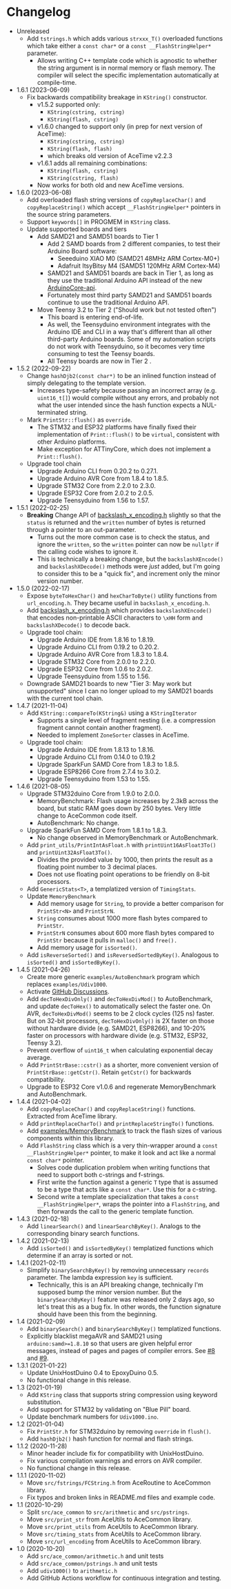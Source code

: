 # Changelog

* Unreleased
    * Add `tstrings.h` which adds various `strxxx_T()` overloaded functions
      which take either a `const char*` or a `const __FlashStringHelper*`
      parameter.
        * Allows writing C++ template code which is agnostic to whether the
          string argument is in normal memory or flash memory. The compiler will
          select the specific implementation automatically at compile-time.
* 1.6.1 (2023-06-09)
    * Fix backwards compatibility breakage in `KString()` constructor.
        * v1.5.2 supported only:
            * `KString(cstring, cstring)`
            * `KString(flash, cstring)`
        * v1.6.0 changed to support only (in prep for next version of AceTime):
            * `KString(cstring, cstring)`
            * `KString(flash, flash)`
            * which breaks old version of AceTime v2.2.3
        * v1.6.1 adds all remaining combinations:
            * `KString(flash, cstring)`
            * `KString(cstring, flash)`
        * Now works for both old and new AceTime versions.
* 1.6.0 (2023-06-08)
    * Add overloaded flash string versions of `copyReplaceChar()` and
      `copyReplaceString()` which accept `__FlashStringHelper*` pointers in the
      source string parameters.
    * Support `keywords[]` in PROGMEM in `KString` class.
    * Update supported boards and tiers
        * Add SAMD21 and SAMD51 boards to Tier 1
            * Add 2 SAMD boards from 2 different companies, to test their
              Arduino Board software:
                * Seeeduino XIAO M0 (SAMD21 48MHz ARM Cortex-M0+)
                * Adafruit ItsyBitsy M4 (SAMD51 120MHz ARM Cortex-M4)
            * SAMD21 and SAMD51 boards are back in Tier 1, as long as they use
              the traditional Arduino API instead of the new
              [ArduinoCore-api](https://github.com/arduino/ArduinoCore-api).
            * Fortunately most third party SAMD21 and SAMD51 boards continue to
              use the traditional Arduino API.
        * Move Teensy 3.2 to Tier 2 ("Should work but not tested often")
            * This board is entering end-of-life.
            * As well, the Teensyduino environment integrates with the Arduino
              IDE and CLI in a way that's different than all other third-party
              Arduino boards. Some of my automation scripts do not work with
              Teensyduino, so it becomes very time consuming to test the Teensy
              boards.
            * All Teensy boards are now in Tier 2 .
* 1.5.2 (2022-09-22)
    * Change `hashDjb2(const char*)` to be an inlined function instead of 
      simply delegating to the template version.
        * Increases type-safety because passing an incorrect array (e.g.
          `uint16_t[]`) would compile without any errors, and probably not what
          the user intended since the hash function expects a NUL-terminated
          string.
    * Mark `PrintStr::flush()` as `override`.
        * The STM32 and ESP32 platforms have finally fixed their implementation
          of `Print::flush()` to be `virtual`, consistent with other Arduino
          platforms.
        * Make exception for ATTinyCore, which does not implement a
          `Print::flush()`.
    * Upgrade tool chain
        * Upgrade Arduino CLI from 0.20.2 to 0.27.1.
        * Upgrade Arduino AVR Core from 1.8.4 to 1.8.5.
        * Upgrade STM32 Core from 2.2.0 to 2.3.0.
        * Upgrade ESP32 Core from 2.0.2 to 2.0.5.
        * Upgrade Teensyduino from 1.56 to 1.57.
* 1.5.1 (2022-02-25)
    * **Breaking** Change API of
      [backslash_x_encoding.h](src/backslash_x_encoding) slightly so that the
      `status` is returned and the `written` number of bytes is returned through
      a pointer to an out-parameter.
        * Turns out the more common case is to check the status, and
          ignore the `written`, so the `written` pointer can now be `nullptr`
          if the calling code wishes to ignore it.
        * This is technically a breaking change, but the `backslashXEncode()`
          and `backslashXDecode()` methods were *just* added, but I'm going to
          consider this to be a "quick fix", and increment only the minor
          version number.
* 1.5.0 (2022-02-17)
    * Expose `byteToHexChar()` and `hexCharToByte()` utility functions from
      `url_encoding.h`. They became useful in `backslash_x_encoding.h`.
    * Add [backslash_x_encoding.h](src/backslash_x_encoding) which provides
      `backslashXEncode()` that encodes non-printable ASCII characters to `\xHH`
      form and `backslashXDecode()` to decode back.
    * Upgrade tool chain:
        * Upgrade Arduino IDE from 1.8.16 to 1.8.19.
        * Upgrade Arduino CLI from 0.19.2 to 0.20.2.
        * Upgrade Arduino AVR Core from 1.8.3 to 1.8.4.
        * Upgrade STM32 Core from 2.0.0 to 2.2.0.
        * Upgrade ESP32 Core from 1.0.6 to 2.0.2.
        * Upgrade Teensyduino from 1.55 to 1.56.
    * Downgrade SAMD21 boards to new "Tier 3: May work but unsupported" since I
      can no longer upload to my SAMD21 boards with the current tool chain.
* 1.4.7 (2021-11-04)
    * Add `KString::compareTo(KString&)` using a `KStringIterator`
        * Supports a single level of fragment nesting (i.e. a compression
          fragment cannot contain another fragment).
        * Needed to implement `ZoneSorter` classes in AceTime.
    * Upgrade tool chain:
        * Upgrade Arduino IDE from 1.8.13 to 1.8.16.
        * Upgrade Arduino CLI from 0.14.0 to 0.19.2
        * Upgrade SparkFun SAMD Core from 1.8.3 to 1.8.5.
        * Upgrade ESP8266 Core from 2.7.4 to 3.0.2.
        * Upgrade Teensyduino from 1.53 to 1.55.
* 1.4.6 (2021-08-05)
    * Upgrade STM32duino Core from 1.9.0 to 2.0.0.
        * MemoryBenchmark: Flash usage increases by 2.3kB across the board, but
          static RAM goes down by 250 bytes. Very little change to AceCommon
          code itself.
        * AutoBenchmark: No change.
    * Upgrade SparkFun SAMD Core from 1.8.1 to 1.8.3.
        * No change observed in MemoryBenchmark or AutoBenchmark.
    * Add `print_utils/PrintIntAsFloat.h` with `printUint16AsFloat3To()` and
      `printUint32AsFloat3To()`.
        * Divides the provided value by 1000, then prints the result as a
          floating point number to 3 decimal places.
        * Does not use floating point operations to be friendly on 8-bit
          processors.
    * Add `GenericStats<T>`, a templatized version of `TimingStats`.
    * Update `MemoryBenchmark`
        * Add memory usage for `String`, to provide a better comparison for
          `PrintStr<N>` and `PrintStrN`.
        * `String` consumes about 1000 more flash bytes compared to `PrintStr`.
        * `PrintStrN` consumes about 600 more flash bytes compared to `PrintStr`
          because it pulls in `malloc()` and `free().`
        * Add memory usage for `isSorted()`.
    * Add `isReverseSorted()` and `isReversedSortedByKey()`. Analogous to
      `isSorted()` and `isSortedByKey()`.
* 1.4.5 (2021-04-26)
    * Create more generic `examples/AutoBenchmark` program which replaces
      `examples/Udiv1000`.
    * Activate
      [GitHub Discussions](https://github.com/bxparks/AceCommon/discussions).
    * Add `decToHexDivOnly()` and `decToHexDivMod()` to AutoBenchmark, and
      update `decToHex()` to automatically select the faster one. On AVR,
      `decToHexDivMod()` seems to be 2 clock cycles  (125 ns) faster. But on
      32-bit processors, `decToHexDivOnly()` is 2X faster on those without
      hardware divide (e.g. SAMD21, ESP8266), and 10-20% faster on processors
      with hardware divide (e.g. STM32, ESP32, Teensy 3.2).
    * Prevent overflow of `uint16_t` when calculating exponential decay average.
    * Add `PrintStrBase::cstr()` as a shorter, more convenient version of
      `PrintStrBase::getCstr()`. Retain `getCstr()` for backwards compatibility.
    * Upgrade to ESP32 Core v1.0.6 and regenerate MemoryBenchmark and
      AutoBenchmark.
* 1.4.4 (2021-04-02)
    * Add `copyReplaceChar()` and `copyReplaceString()` functions. Extracted
      from AceTime library.
    * Add `printReplaceCharTo()` and `printReplaceStringTo()` functions.
    * Add [examples/MemoryBenchmark](examples/MemoryBenchmark) to track the
      flash sizes of various components within this library.
    * Add `FlashString` class which is a very thin-wrapper around a
      `const __FlashStringHelper*` pointer, to make it look and act like a
      normal `const char*` pointer.
        * Solves code duplication problem when writing functions that need to
          support both c-strings and f-strings.
        * First write the function against a generic `T` type that is
          assumed to be a type that acts like a `const char*`. Use this for a
          c-string.
        * Second write a template specialization that takes a `const
          __FlashStringHelper*`, wraps the pointer into a `FlashString`,
          and then forwards the call to the generic template function.
* 1.4.3 (2021-02-18)
    * Add `linearSearch()` and `linearSearchByKey()`. Analogs to the
      corresponding binary search functions.
* 1.4.2 (2021-02-13)
    * Add `isSorted()` and `isSortedByKey()` templatized functions which
      determine if an array is sorted or not.
* 1.4.1 (2021-02-11)
    * Simplify `binarySearchByKey()` by removing unnecessary `records`
      parameter. The lambda expression `key` is sufficient.
        * Technically, this is an API breaking change, technically I'm supposed
          bump the minor version number. But the `binarySearchByKey()` feature
          was released only 2 days ago, so let's treat this as a bug fix. In
          other words, the function signature should have been this from the
          beginning.
* 1.4 (2021-02-09)
    * Add `binarySearch()` and `binarySearchByKey()` templatized functions.
    * Explicitly blacklist megaAVR and SAMD21 using `arduino:samd>=1.8.10`
      so that users are given helpful error messages, instead of pages and pages
      of compiler errors. See
      [#8](https://github.com/bxparks/AceCommon/issues/8) and
      [#9](https://github.com/bxparks/AceCommon/issues/9).
* 1.3.1 (2021-01-22)
    * Update UnixHostDuino 0.4 to EpoxyDuino 0.5.
    * No functional change in this release.
* 1.3 (2021-01-19)
    * Add `KString` class that supports string compression using keyword
      substitution.
    * Add support for STM32 by validating on "Blue Pill" board.
    * Update benchmark numbers for `Udiv1000.ino`.
* 1.2 (2021-01-04)
    * Fix `PrintStr.h` for STM32duino by removing `override` in `flush()`.
    * Add `hashDjb2()` hash function for normal and flash strings.
* 1.1.2 (2020-11-28)
    * Minor header include fix for compatibility with UnixHostDuino.
    * Fix various compilation warnings and errors on AVR compiler.
    * No functional change in this release.
* 1.1.1 (2020-11-02)
    * Move `src/fstrings/FCString.h` from AceRoutine to AceCommon library.
    * Fix typos and broken links in README.md files and example code.
* 1.1 (2020-10-29)
    * Split `src/ace_common` to `src/arithmetic` and `src/pstrings`.
    * Move `src/print_str` from AceUtils to AceCommon library.
    * Move `src/print_utils` from AceUtils to AceCommon library.
    * Move `src/timing_stats` from AceUtils to AceCommon library.
    * Move `src/url_encoding` from AceUtils to AceCommon library.
* 1.0 (2020-10-20)
    * Add `src/ace_common/arithmetic.h` and unit tests
    * Add `src/ace_common/pstrings.h` and unit tests
    * Add `udiv1000()` to `arithmetic.h`
    * Add GitHub Actions workflow for continuous integration and testing.
